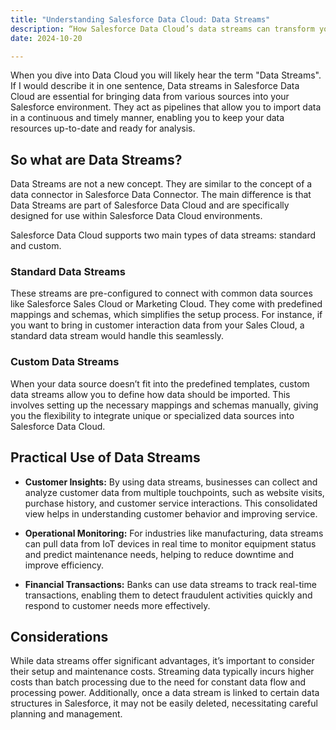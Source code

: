 ```yaml
---
title: "Understanding Salesforce Data Cloud: Data Streams"
description: “How Salesforce Data Cloud’s data streams can transform your data integration strategy."
date: 2024-10-20

---
```



When you dive into Data Cloud you will likely hear the term "Data Streams". If I would describe it in one sentence, Data streams in Salesforce Data Cloud are essential for bringing data from various sources into your Salesforce environment. They act as pipelines that allow you to import data in a continuous and timely manner, enabling you to keep your data resources up-to-date and ready for analysis.


## So what are Data Streams?
Data Streams are not a new concept. They are similar to the concept of a data connector in Salesforce Data Connector. The main difference is that Data Streams are part of Salesforce Data Cloud and are specifically designed for use within Salesforce Data Cloud environments. 


Salesforce Data Cloud supports two main types of data streams: standard and custom.

### Standard Data Streams
These streams are pre-configured to connect with common data sources like Salesforce Sales Cloud or Marketing Cloud. They come with predefined mappings and schemas, which simplifies the setup process. For instance, if you want to bring in customer interaction data from your Sales Cloud, a standard data stream would handle this seamlessly.

### Custom Data Streams
When your data source doesn’t fit into the predefined templates, custom data streams allow you to define how data should be imported. This involves setting up the necessary mappings and schemas manually, giving you the flexibility to integrate unique or specialized data sources into Salesforce Data Cloud.

## Practical Use of Data Streams

- **Customer Insights:** By using data streams, businesses can collect and analyze customer data from multiple touchpoints, such as website visits, purchase history, and customer service interactions. This consolidated view helps in understanding customer behavior and improving service.
  
- **Operational Monitoring:** For industries like manufacturing, data streams can pull data from IoT devices in real time to monitor equipment status and predict maintenance needs, helping to reduce downtime and improve efficiency.
  
- **Financial Transactions:** Banks can use data streams to track real-time transactions, enabling them to detect fraudulent activities quickly and respond to customer needs more effectively.

## Considerations

While data streams offer significant advantages, it’s important to consider their setup and maintenance costs. Streaming data typically incurs higher costs than batch processing due to the need for constant data flow and processing power. Additionally, once a data stream is linked to certain data structures in Salesforce, it may not be easily deleted, necessitating careful planning and management.